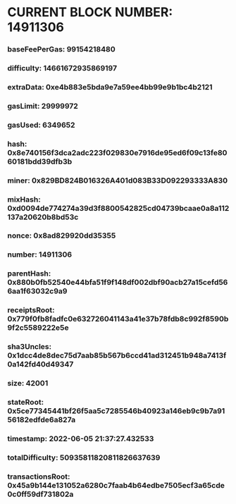 # CURRENT BLOCK NUMBER: 14911306

### baseFeePerGas: 99154218480
### difficulty: 14661672935869197
### extraData: 0xe4b883e5bda9e7a59ee4bb99e9b1bc4b2121
### gasLimit: 29999972
### gasUsed: 6349652
### hash: 0x8e740156f3dca2adc223f029830e7916de95ed6f09c13fe8060181bdd39dfb3b
### miner: 0x829BD824B016326A401d083B33D092293333A830
### mixHash: 0xd0094de774274a39d3f8800542825cd04739bcaae0a8a112137a20620b8bd53c
### nonce: 0x8ad829920dd35355
### number: 14911306
### parentHash: 0x880b0fb52540e44bfa51f9f148df002dbf90acb27a15cefd566aa1f63032c9a9
### receiptsRoot: 0x779f0fb8fadfc0e632726041143a41e37b78fdb8c992f8590b9f2c5589222e5e
### sha3Uncles: 0x1dcc4de8dec75d7aab85b567b6ccd41ad312451b948a7413f0a142fd40d49347
### size: 42001
### stateRoot: 0x5ce77345441bf26f5aa5c7285546b40923a146eb9c9b7a9156182edfde6a827a
### timestamp: 2022-06-05 21:37:27.432533
### totalDifficulty: 50935811820811826637639
### transactionsRoot: 0x45a9b144e131052a6280c7faab4b64edbe7505ecf3a65cde0c0ff59df731802a
